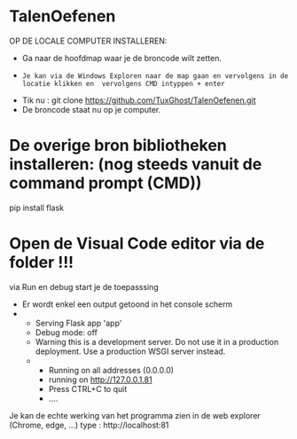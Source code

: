# TalenOefenen
  OP DE LOCALE COMPUTER INSTALLEREN:
-   Ga naar de hoofdmap waar je de broncode wilt zetten.
-     Je kan via de Windows Exploren naar de map gaan en vervolgens in de locatie klikken en  vervolgens CMD intyppen + enter
-   Tik nu : git clone https://github.com/TuxGhost/TalenOefenen.git
-   De broncode staat nu op je computer.


# De overige bron bibliotheken installeren: (nog steeds vanuit de command prompt (CMD))
pip install flask

# Open de Visual Code editor via de folder !!!
via Run en debug start je de toepasssing
- Er wordt enkel een output getoond in het console scherm
- * Serving Flask app 'app'
  * Debug mode: off
  * Warning this is a development server.  Do not use it in a production deployment.  Use a production WSGI server instead.
  * * Running on all addresses (0.0.0.0)
    * running on http://127.0.0.1.81
    * Press CTRL+C to quit
    * ....

Je kan de echte werking van het programma zien in de web explorer (Chrome, edge, ...)
type : http://localhost:81 
